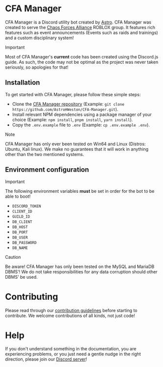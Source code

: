 # CFA Manager
CFA Manager is a Discord utility bot created by [Astro](https://github.com/AstroHWeston). CFA Manager was created to serve the [Chaos Forces Alliance](https://www.roblox.com/communities/35039433/CFA-Chaos-Forces-Alliance) ROBLOX group. It features rich features such as event announcements (Events such as raids and trainings) and a custom disciplinary system!

> [!IMPORTANT]
> Most of CFA Manager's **current** code has been created using the Discord.js guide. As such, the code may not be optimal as the project was never taken seriously, so apologies for that!

## Installation
To get started with CFA Manager, please follow these simple steps:

- Clone the [CFA Manager repository](https://github.com/AstroHWeston/CFA-Manager.git) (Example: `git clone https://github.com/AstroHWeston/CFA-Manager.git`).
- Install relevant NPM dependencies using a package manager of your choice (Example: `npm install`, `pnpm install`, `yarn install`).
- Copy the `.env.example` file to `.env` (Example: `cp .env.example .env`).

> [!NOTE]
> CFA Manager has only ever been tested on Win64 and Linux (Distros: Ubuntu, Kali linux). We make no guarantees that it will work in anything other than the two mentioned systems.

## Environment configuration
> [!IMPORTANT]
> The following environment variables **must** be set in order for the bot to be able to boot!

- `DISCORD_TOKEN`
- `CLIENT_ID`
- `GUILD_ID`
- `DB_CLIENT`
- `DB_HOST`
- `DB_PORT`
- `DB_USER`
- `DB_PASSWORD`
- `DB_NAME`

> [!CAUTION]
> Be aware! CFA Manager has only been tested on the MySQL and MariaDB DBMS'! We do not take responsibilities for any data corruption should other DBMS' be used.

# Contributing
Please read through our [contribution guidelines](./CODE_OF_CONDUCT.md) before starting to contribute. We welcome contributions of all kinds, not just code!

# Help
If you don't understand something in the documentation, you are experiencing problems, or you just need a gentle nudge in the right direction, please join our [Discord server](https://discord.gg/C9cPJGz37N)!